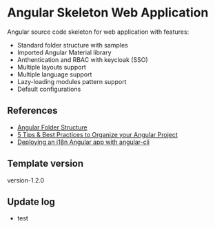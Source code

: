 # Angular Skeleton Web Application

Angular source code skeleton for web application with features:
- Standard folder structure with samples
- Imported Angular Material library
- Anthentication and RBAC with keycloak (SSO)
- Multiple layouts support
- Multiple language support
- Lazy-loading modules pattern support
- Default configurations


## References

- [Angular Folder Structure](https://angular-folder-structure.readthedocs.io/en/latest/media.html)
- [5 Tips & Best Practices to Organize your Angular Project](https://medium.com/dev-jam/5-tips-best-practices-to-organize-your-angular-project-e900db08702e)
- [Deploying an i18n Angular app with angular-cli](https://dev.to/angular/deploying-an-i18n-angular-app-with-angular-cli-2fb9)

## Template version
version-1.2.0

## Update log
- test